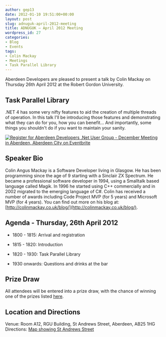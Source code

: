 ```yaml
---
author: gep13
date: 2012-01-10 19:51:00+00:00
layout: post
slug: adnuguk-april-2012-meeting
title: ADNUGUK – April 2012 Meeting
wordpress_id: 27
categories:
- Blog
- Events
tags:
- Colin Mackay
- Meetings
- Task Parallel Library
---
```


Aberdeen Developers are pleased to present a talk by Colin Mackay on Thursday 26th April 2012 at the Robert Gordon University.



## Task Parallel Library



.NET 4 has some very nifty features to aid the creation of multiple threads of operation. In this talk I'll be introducing those features and demonstrating what they can do for you, how you can benefit... And importantly, some things you shouldn't do if you want to maintain your sanity.



[![Register for Aberdeen Developers .Net User Group - December Meeting in Aberdeen, Aberdeen City  on Eventbrite](http://www.eventbrite.com/registerbutton?eid=2581657808)](http://adnuguk-apr2012.eventbrite.co.uk/)



## Speaker Bio



Colin Angus Mackay is a Software Developer living in Glasgow. He has been programming since the age of 9 starting with a Sinclair ZX Spectrum. He became a professional software developer in 1994, using a Smalltalk based language called Magik. In 1996 he started using C++ commercially and in 2002 migrated to the emerging language of C#. Colin has received a number of awards including Code Project MVP (for 5 years) and Microsoft MVP (for 4 years). You can find out more on his blog at: [http://colinmackay.co.uk/blog/](http://colinmackay.co.uk/blog/).



## Agenda - Thursday, 26th April 2012




  * 1800 - 1815: Arrival and registration

  * 1815 - 1820: Introduction

  * 1820 - 1930: Task Parallel Library

  * 1930 onwards: Questions and drinks at the bar


## Prize Draw



All attendees will be entered into a prize draw, with the chance of winning one of the prizes listed [here](http://www.gep13.co.uk/blog/?p=107).



## Location and Directions



Venue: Room A12, RGU Building, St Andrews Street, Aberdeen, AB25 1HG Directions: [Map showing St Andrews Street](http://www.bing.com/maps/?v=2&cp=57.149542434132776~-2.102723645985436&lvl=17&dir=0&sty=c&eo=1&form=LMLTCC)
